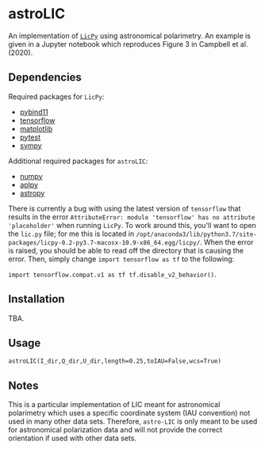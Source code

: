 # astroLIC

An implementation of [`LicPy`](https://rufat.be/licpy/) using astronomical polarimetry. An example is given in a Jupyter notebook which reproduces Figure 3 in Campbell et al. (2020).

## Dependencies

Required packages for `LicPy`:
* [pybind11](https://pypi.org/project/pybind11/)
* [tensorflow](https://www.tensorflow.org/)
* [matplotlib](https://matplotlib.org/3.1.1/index.html)
* [pytest](https://docs.pytest.org/en/stable/contents.html)
* [sympy](https://www.sympy.org/en/index.html)

Additional required packages for `astroLIC`:

* [numpy](https://numpy.org/)
* [aplpy](https://aplpy.github.io/index.html)
* [astropy](https://www.astropy.org/)

There is currently a bug with using the latest version of `tensorflow` that results in the error `AttributeError: module 'tensorflow' has no attribute 'placeholder'` when running `LicPy`. To work around this, you'll want to open the `lic.py` file; for me this is located in `/opt/anaconda3/lib/python3.7/site-packages/licpy-0.2-py3.7-macosx-10.9-x86_64.egg/licpy/`. When the error is raised, you should be able to read off the directory that is causing the error. Then, simply change `import tensorflow as tf` to the following:

`import tensorflow.compat.v1 as tf
tf.disable_v2_behavior()`.

## Installation

TBA.

## Usage

`astroLIC(I_dir,Q_dir,U_dir,length=0.25,toIAU=False,wcs=True)`

## Notes

This is a particular implementation of LIC meant for astronomical polarimetry which uses a specific coordinate system (IAU convention) not used in many other data sets. Therefore, `astro-LIC` is only meant to be used for astronomical polarization data and will not provide the correct orientation if used with other data sets.
